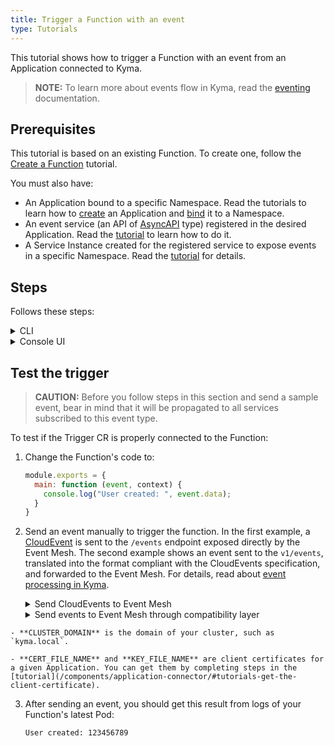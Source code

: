 ```yaml
---
title: Trigger a Function with an event
type: Tutorials
---
```


This tutorial shows how to trigger a Function with an event from an Application connected to Kyma.

> **NOTE:** To learn more about events flow in Kyma, read the [eventing](/components/event-mesh) documentation.

## Prerequisites

This tutorial is based on an existing Function. To create one, follow the [Create a Function](#tutorials-create-a-function) tutorial.

You must also have:

- An Application bound to a specific Namespace. Read the tutorials to learn how to [create](/components/application-connector#tutorials-create-a-new-application) an Application and [bind](/components/application-connector#tutorials-bind-an-application-to-a-namespace) it to a Namespace.
- An event service (an API of [AsyncAPI](https://www.asyncapi.com/) type) registered in the desired Application. Read the [tutorial](/components/application-connector#tutorials-register-a-service) to learn how to do it.
- A Service Instance created for the registered service to expose events in a specific Namespace. Read the [tutorial](/components/application-connector#tutorials-bind-a-service-to-a-namespace) for details.

## Steps

Follows these steps:

<div tabs name="steps" group="trigger-function">
  <details>
  <summary label="cli">
  CLI
  </summary>

1. Export these variables:

    ```bash
    export NAME={FUNCTION_NAME}
    export NAMESPACE={FUNCTION_NAMESPACE}
    export APP_NAME={APPLICATION_NAME}
    export EVENT_VERSION={EVENT_TYPE_VERSION}
    export EVENT_TYPE={EVENT_TYPE_NAME}
    ```

    > **NOTE:** Function takes the name from the Function CR name. The Trigger CR can have a different name but for the purpose of this tutorial, all related resources share a common name defined under the **NAME** variable.

These variables refer to the following:

- **APP_NAME** is taken from the name of the Application CR and specifies the source of events.
- **EVENT_VERSION** points to the specific event version, such as `v1`.
- **EVENT_TYPE** points to the given event type to which you want to subscribe your Function, such as `user.created`.

2. Create a Trigger CR for your Function to subscribe your Function to a specific event type.

    ```yaml
    cat <<EOF | kubectl apply -f  -
    apiVersion: eventing.knative.dev/v1alpha1
    kind: Trigger
    metadata:
      name: $NAME
      namespace: $NAMESPACE
    spec:
      broker: default
      filter:
        attributes:
          eventtypeversion: $EVENT_VERSION
          source: $APP_NAME
          type: $EVENT_TYPE
      subscriber:
        ref:
          apiVersion: serving.knative.dev/v1
          kind: Service
          name: $NAME
          namespace: $NAMESPACE
    EOF
    ```

    </details>
    <details>
    <summary label="console-ui">
    Console UI
    </summary>

1. From the drop-down list in the top navigation panel, select the Namespace in which your Application exposes events.

2. Go to the **Functions** view in the left navigation panel and navigate to your Function.

3. Once in the Function details view, Switch to the **Configuration** tab, and select **Add Event Trigger** in the **Event Triggers** section.

4. Select the event type and version that you want to use as a trigger for your Function and select **Add** to confirm changes.

The message appears on the UI confirming that the Event Trigger was successfully created, and you will see it in the **Event Triggers** section in your Function.

    </details>
</div>

## Test the trigger

> **CAUTION:** Before you follow steps in this section and send a sample event, bear in mind that it will be propagated to all services subscribed to this event type.

To test if the Trigger CR is properly connected to the Function:

1. Change the Function's code to:​

    ```js
    module.exports = {
      main: function (event, context) {
        console.log("User created: ", event.data);
      }
    }
    ```

2.  Send an event manually to trigger the function. In the first example, a [CloudEvent](https://github.com/cloudevents/spec/blob/v1.0/spec.md) is sent to the `/events` endpoint exposed directly by the Event Mesh. The second example shows an event sent to the `v1/events`, translated into the format compliant with the CloudEvents specification, and forwarded to the Event Mesh. For details, read about [event processing in Kyma](/components/event-mesh/#details-event-processing-and-delivery).

    <div tabs name="examples" group="test=trigger">
      <details>
      <summary label="CloudEvents">
      Send CloudEvents to Event Mesh
      </summary>

    ```bash
    curl -v -H "Content-Type: application/cloudevents+json" https://gateway.{CLUSTER_DOMAIN}/{APP_NAME}/events -k --cert {CERT_FILE_NAME} --key {KEY_FILE_NAME} -d \
      '{
        "specversion": "1.0",
        "source": "{APP_NAME}",
        "type": "{EVENT_TYPE}",
        "eventtypeversion": "{EVENT_VERSION}",
        "id": "A234-1234-1234",
        "data": "123456789",
        "datacontenttype": "application/json"
      }' 
    ```
      </details>
      <details>
      <summary label="Compatibility layer">
      Send events to Event Mesh through compatibility layer
      </summary>

    ```bash
    curl -H "Content-Type: application/json" https://gateway.{CLUSTER_DOMAIN}/{APP_NAME}/v1/events -k --cert {CERT_FILE_NAME} --key {KEY_FILE_NAME} -d \
      '{
          "event-type": "{EVENT_TYPE}",
          "event-type-version": "{EVENT_VERSION}",
          "event-time": "2020-04-02T21:37:00Z",
          "data": "123456789"
         }'
    ``` 

      </details>
  </div>

    - **CLUSTER_DOMAIN** is the domain of your cluster, such as `kyma.local`.

    - **CERT_FILE_NAME** and **KEY_FILE_NAME** are client certificates for a given Application. You can get them by completing steps in the [tutorial](/components/application-connector/#tutorials-get-the-client-certificate).

3. After sending an event, you should get this result from logs of your Function's latest Pod:

    ```text
    User created: 123456789
    ```